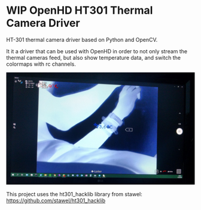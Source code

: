 # WIP OpenHD HT301 Thermal Camera Driver
HT-301 thermal camera driver based on Python and OpenCV.

It it a driver that can be used with OpenHD in order to not only stream the thermal cameras feed,
but also show temperature data, and switch the colormaps with rc channels.

![OpenHD Stream](stream.jpg)

This project uses the ht301_hacklib library from stawel: https://github.com/stawel/ht301_hacklib
